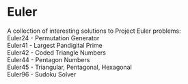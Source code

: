 # Euler

A collection of interesting solutions to Project Euler problems:  
Euler24 - Permutation Generator  
Euler41 - Largest Pandigital Prime  
Euler42 - Coded Triangle Numbers  
Euler44 - Pentagon Numbers  
Euler45 - Triangular, Pentagonal, Hexagonal  
Euler96 - Sudoku Solver  
